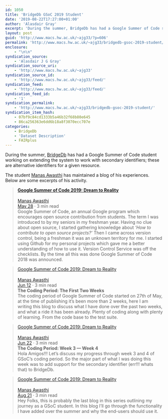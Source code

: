 ```yaml
---
id: 1050
title: 'BridgeDb GSoC 2019 Student'
date: '2019-08-22T17:27:00+01:00'
author: 'Alasdair Gray'
excerpt: 'During the summer, BridgeDb has had a Google Summer of Code student working on extending the system to work with secondary identifiers; these are alternative identifiers for a given resource. The student Manas Awasthi has maintained a blog of his experiences. Below are some excerpts of his activity. Google Summer of Code 2019: Dream to [&hellip;]'
layout: post
guid: 'http://www.macs.hw.ac.uk/~ajg33/?p=606'
permalink: 'http://www.macs.hw.ac.uk/~ajg33/bridgedb-gsoc-2019-student/'
enclosure:
    - "\n\n"
syndication_source:
    - 'Alasdair J G Gray'
syndication_source_uri:
    - 'http://www.macs.hw.ac.uk/~ajg33'
syndication_source_id:
    - 'http://www.macs.hw.ac.uk/~ajg33/feed/'
syndication_feed:
    - 'http://www.macs.hw.ac.uk/~ajg33/feed/'
syndication_feed_id:
    - '1'
syndication_permalink:
    - 'http://www.macs.hw.ac.uk/~ajg33/bridgedb-gsoc-2019-student/'
syndication_item_hash:
    - 07bf9c84cd1333b5a46b32f68b80e645
    - 86ca256363e6dd6b18a8f3070ecc707e
categories:
    - BridgeDb
    - 'Dataset Description'
    - FAIRplus
---
```


During the summer, [BridgeDb](http://bridgedb.org/) has had a Google Summer of Code student working on extending the system to work with secondary identifiers; these are alternative identifiers for a given resource.

The student [Manas Awasthi](https://medium.com/@marvex17) has maintained a blog of his experiences. Below are some excerpts of his activity.

> **[Google Summer of Code 2019: Dream to Reality](https://medium.com/@marvex17/google-summer-of-code-2019-dream-to-reality-ab2a37228a56)**  
> [](https://medium.com/@marvex17?source=post_page-----ab2a37228a56----------------------)  
> [Manas Awasthi](https://medium.com/@marvex17?source=post_page-----ab2a37228a56----------------------)  
> [May 28](https://medium.com/@marvex17/google-summer-of-code-2019-dream-to-reality-ab2a37228a56?source=post_page-----ab2a37228a56----------------------) · 3 min read  
> Google Summer of Code, an annual Google program which encourages open source contribution from students. The term I was introduced to by my seniors in my freshman year. Having no clue about open source, I started gathering knowledge about *‘How to contribute to open source projects?’* Then I came across version control, being a freshman it was an unknown territory for me. I started using Github for my personal projects which gave me a better understanding of how to use it. Version Control Service was off the checklists. By the time all this was done Google Summer of Code 2018 was announced.

> [Google Summer of Code 2019: Dream to Reality](https://medium.com/@marvex17/google-summer-of-code-2019-dream-to-reality-ab21b201a50)  
> [](https://medium.com/@marvex17?source=post_page-----ab21b201a50----------------------)  
> [Manas Awasthi](https://medium.com/@marvex17?source=post_page-----ab21b201a50----------------------)  
> [Jun 12](https://medium.com/@marvex17/google-summer-of-code-2019-dream-to-reality-ab21b201a50?source=post_page-----ab21b201a50----------------------) · 3 min read  
> **The Coding Period: The First Two Weeks**  
> The coding period of Google Summer of Code started on 27th of May, at the time of publishing it’s been more than 2 weeks, here I am writing this blog to discuss what I have done over the past two weeks, and what a ride it has been already. Plenty of coding along with plenty of learning. From the code base to the test suite.

> [Google Summer of Code 2019: Dream to Reality](https://medium.com/@marvex17/google-summer-of-code-2019-dream-to-reality-d1f6467701b0)  
> [](https://medium.com/@marvex17?source=post_page-----d1f6467701b0----------------------)  
> [Manas Awasthi](https://medium.com/@marvex17?source=post_page-----d1f6467701b0----------------------)  
> [Jun 22](https://medium.com/@marvex17/google-summer-of-code-2019-dream-to-reality-d1f6467701b0?source=post_page-----d1f6467701b0----------------------) · 3 min read  
> **The Coding Period: Week 3 — Week 4**  
> Hola Amigos!!! Let’s discuss my progress through week 3 and 4 of GSoC’s coding period. So the major part of what I was doing this week was to add support for the secondary identifier (err!!! whats that) to BridgeDb.

> [Google Summer of Code 2019: Dream to Reality](https://medium.com/@marvex17/google-summer-of-code-2019-dream-to-reality-9fe650d49276)  
> [](https://medium.com/@marvex17?source=post_page-----9fe650d49276----------------------)  
> [Manas Awasthi](https://medium.com/@marvex17?source=post_page-----9fe650d49276----------------------)  
> [Aug 21](https://medium.com/@marvex17/google-summer-of-code-2019-dream-to-reality-9fe650d49276?source=post_page-----9fe650d49276----------------------) · 3 min read  
> Hey Folks, this is probably the last blog in this series outlining my journey as a GSoC student. In this blog I’ll go through the functionality I have added over the summer and why the end-users should use it.